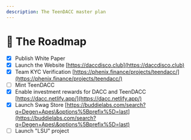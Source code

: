 ```yaml
---
description: The TeenDACC master plan
---
```


# 🚗 The Roadmap

* [x] Publish White Paper&#x20;
* [x] Launch the Website [https://daccdisco.club](https://daccdisco.club)
* [x] Team KYC Verification [https://phenix.finance/projects/teendacc/](https://phenix.finance/projects/teendacc/)
* [ ] Mint TeenDACC
* [x] Enable investment rewards for DACC and TeenDACC [https://dacc.netlify.app/](https://dacc.netlify.app/)
* [x] Launch Swag Store [https://buddielabs.com/search?q=Degen+Apes\&options%5Bprefix%5D=last](https://buddielabs.com/search?q=Degen+Apes\&options%5Bprefix%5D=last)
* [ ] Launch "LSU" project
